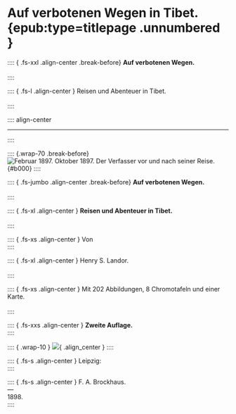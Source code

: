 
# Auf verbotenen Wegen in Tibet. {epub:type=titlepage .unnumbered }


:::: { .fs-xxl .align-center .break-before}
**Auf verbotenen Wegen.**<br /><br />
::::

:::: { .fs-l .align-center }
Reisen und Abenteuer in Tibet.<br /><br />
::::

:::: align-center
****
::::

:::: {.wrap-70 .break-before}
![<small>Februar 1897. Oktober 1897.</small><br />Der Verfasser vor und nach seiner Reise.](Auf_verbotenen_Wegen_in_Tibet_000.jpg "Der Verfasser vor und nach seiner Reise."){#b000}
::::


:::: { .fs-jumbo .align-center .break-before}
**Auf verbotenen Wegen.**<br /><br />
::::

:::: { .fs-xl .align-center }
**Reisen und Abenteuer in Tibet.**<br /><br />
::::

:::: { .fs-xs .align-center }
Von<br />
::::

:::: { .fs-xl .align-center }
Henry S. Landor.<br /><br />
::::


:::: { .fs-xs .align-center }
Mit 202 Abbildungen, 8 Chromotafeln und einer Karte.<br /><br />
::::

:::: { .fs-xxs .align-center }
**Zweite Auflage.**<br />
::::

:::: { .wrap-10 }
![](logo.jpg ""){ .align_center }
::::

:::: { .fs-s .align-center }
Leipzig:<br />
::::

:::: { .fs-s .align-center }
F. A. Brockhaus.<br />
—<br />
1898.<br />
::::
